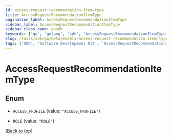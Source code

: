 ```yaml
---
id: access-request-recommendation-item-type
title: AccessRequestRecommendationItemType
pagination_label: AccessRequestRecommendationItemType
sidebar_label: AccessRequestRecommendationItemType
sidebar_class_name: gosdk
keywords: ['go', 'golang', 'sdk', 'AccessRequestRecommendationItemType'] 
slug: /tools/sdk/go/beta/models/access-request-recommendation-item-type
tags: ['SDK', 'Software Development Kit', 'AccessRequestRecommendationItemType']
---
```


# AccessRequestRecommendationItemType

## Enum


* `ACCESS_PROFILE` (value: `"ACCESS_PROFILE"`)

* `ROLE` (value: `"ROLE"`)


[[Back to top]](#) 


